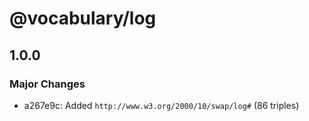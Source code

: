 # @vocabulary/log

## 1.0.0

### Major Changes

- a267e9c: Added `http://www.w3.org/2000/10/swap/log#` (86 triples)
